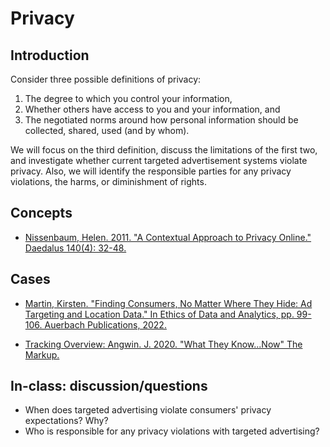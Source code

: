 # Privacy

## Introduction

Consider three possible definitions of privacy:

1. The degree to which you control your information, 
2. Whether others have access to you and your information, and
3. The negotiated norms around how personal information should be collected, shared, used (and by whom). 

We will focus on the third definition, discuss the limitations of the first two, and investigate whether current targeted advertisement systems violate privacy. Also, we will identify the responsible parties for any privacy violations, the harms, or diminishment of rights.

## Concepts

* [Nissenbaum, Helen. 2011. "A Contextual Approach to Privacy Online." Daedalus 140(4): 32-48.](https://web.archive.org/web/20180314162236/http://www.cs.cornell.edu/~shmat/courses/cs5436/contextualapproach.pdf)

## Cases

* [Martin, Kirsten. "Finding Consumers, No Matter Where They Hide: Ad Targeting and Location Data." In Ethics of Data and Analytics, pp. 99-106. Auerbach Publications, 2022.](https://wm.primo.exlibrisgroup.com/permalink/01COWM_INST/g9pr7p/alma991033870654103196)

* [Tracking Overview: Angwin. J. 2020. "What They Know...Now" The Markup.](https://web.archive.org/web/20240614111750/https://themarkup.org/blacklight/2020/09/22/what-they-know-now)

## In-class: discussion/questions

* When does targeted advertising violate consumers' privacy expectations? Why?
* Who is responsible for any privacy violations with targeted advertising?